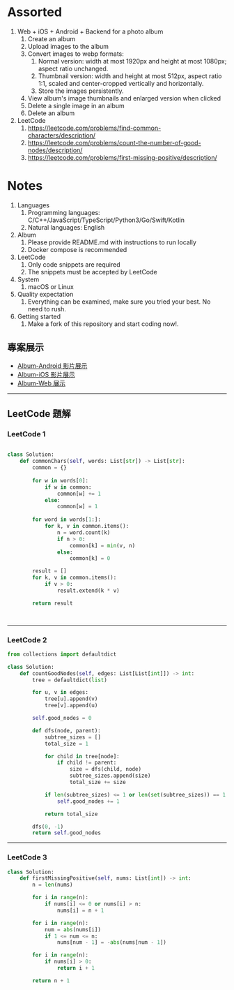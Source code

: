 # Assorted

1. Web + iOS + Android + Backend for a photo album
    1. Create an album
    2. Upload images to the album
    3. Convert images to webp formats:
        1. Normal version: width at most 1920px and height at most 1080px; aspect ratio unchanged.
        2. Thumbnail version: width and height at most 512px, aspect ratio 1:1, scaled and center-cropped vertically and horizontally.
        3. Store the images persistently.
    4. View album's image thumbnails and enlarged version when clicked
    5. Delete a single image in an album
    6. Delete an album
2. LeetCode
    1. https://leetcode.com/problems/find-common-characters/description/
    2. https://leetcode.com/problems/count-the-number-of-good-nodes/description/
    3. https://leetcode.com/problems/first-missing-positive/description/

# Notes
1. Languages
    1. Programming languages: C/C++/JavaScript/TypeScript/Python3/Go/Swift/Kotlin
    2. Natural languages: English
2. Album
    1. Please provide README.md with instructions to run locally
    2. Docker compose is recommended
3. LeetCode
    1. Only code snippets are required
    2. The snippets must be accepted by LeetCode
4. System
    1. macOS or Linux
5. Quality expectation
    1. Everything can be examined, make sure you tried your best. No need to rush.
6. Getting started
    1. Make a fork of this repository and start coding now!.


## 專案展示

- [Album-Android 影片展示](https://youtube.com/shorts/qKNCqSaeQis)
- [Album-iOS 影片展示](https://youtube.com/shorts/Avmr8ThnCos)
- [Album-Web 展示](https://v0-next-js15-photo-album.vercel.app/)

---

## LeetCode 題解

### LeetCode 1

```python

class Solution:
    def commonChars(self, words: List[str]) -> List[str]:
        common = {}
        
        for w in words[0]:
            if w in common:
                common[w] += 1
            else:
                common[w] = 1
        
        for word in words[1:]:
            for k, v in common.items():
                n = word.count(k)
                if n > 0:
                    common[k] = min(v, n)
                else:
                    common[k] = 0

        result = []
        for k, v in common.items():
            if v > 0:
                result.extend(k * v)

        return result




```

---

### LeetCode 2

```python
from collections import defaultdict

class Solution:
    def countGoodNodes(self, edges: List[List[int]]) -> int:
        tree = defaultdict(list)

        for u, v in edges:
            tree[u].append(v)
            tree[v].append(u)

        self.good_nodes = 0

        def dfs(node, parent):
            subtree_sizes = []
            total_size = 1

            for child in tree[node]:
                if child != parent:
                    size = dfs(child, node)
                    subtree_sizes.append(size)
                    total_size += size

            if len(subtree_sizes) <= 1 or len(set(subtree_sizes)) == 1:
                self.good_nodes += 1

            return total_size

        dfs(0, -1)
        return self.good_nodes
```

---

### LeetCode 3

```python
class Solution:
    def firstMissingPositive(self, nums: List[int]) -> int:
        n = len(nums)

        for i in range(n):
            if nums[i] <= 0 or nums[i] > n:
                nums[i] = n + 1

        for i in range(n):
            num = abs(nums[i])
            if 1 <= num <= n:
                nums[num - 1] = -abs(nums[num - 1])

        for i in range(n):
            if nums[i] > 0:
                return i + 1

        return n + 1
```
